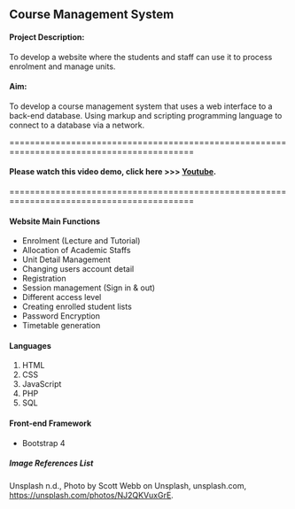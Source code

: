 ## Course Management System

#### Project Description:
To develop a website where the students and staff can use it to process enrolment and manage units. 

#### Aim: 
To develop a course management system that uses a web interface to a back-end database. Using markup and scripting programming language to connect to a database via a network.  

==========================================================================================
#### Please watch this video demo, click here  >>> [Youtube](https://www.youtube.com/watch?v=4tdzcISoEv4).

==========================================================================================

#### Website Main Functions
- Enrolment (Lecture and Tutorial)
- Allocation of Academic Staffs
- Unit Detail Management
- Changing users account detail
- Registration
- Session management (Sign in & out)
- Different access level
- Creating enrolled student lists
- Password Encryption 
- Timetable generation

#### Languages
1. HTML
2. CSS
3. JavaScript
4. PHP
5. SQL

#### Front-end Framework
- Bootstrap 4 


##### Image References List
Unsplash n.d., Photo by Scott Webb on Unsplash, unsplash.com, <https://unsplash.com/photos/NJ2QKVuxGrE>.







